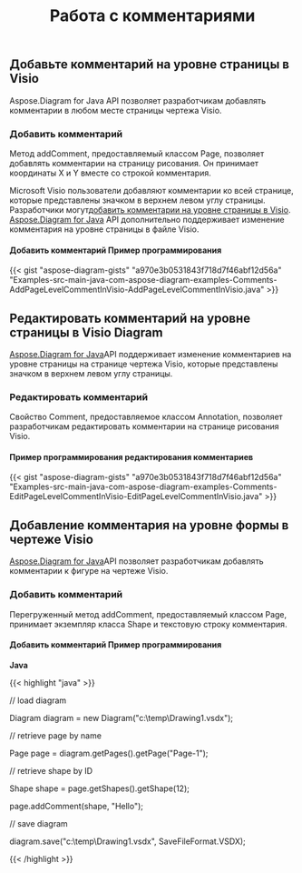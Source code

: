 ﻿---
title: Работа с комментариями
type: docs
weight: 210
url: /ru/java/working-with-comments/
---
## **Добавьте комментарий на уровне страницы в Visio**
Aspose.Diagram for Java API позволяет разработчикам добавлять комментарии в любом месте страницы чертежа Visio.
### **Добавить комментарий**
Метод addComment, предоставляемый классом Page, позволяет добавлять комментарии на страницу рисования. Он принимает координаты X и Y вместе со строкой комментария.

 Microsoft Visio пользователи добавляют комментарии ко всей странице, которые представлены значком в верхнем левом углу страницы. Разработчики могут[добавить комментарии на уровне страницы в Visio](). [Aspose.Diagram for Java](https://products.aspose.com/diagram/java/) API дополнительно поддерживает изменение комментария на уровне страницы в файле Visio.
#### **Добавить комментарий Пример программирования**
{{< gist "aspose-diagram-gists" "a970e3b0531843f718d7f46abf12d56a" "Examples-src-main-java-com-aspose-diagram-examples-Comments-AddPageLevelCommentInVisio-AddPageLevelCommentInVisio.java" >}}
## **Редактировать комментарий на уровне страницы в Visio Diagram**
[Aspose.Diagram for Java](https://products.aspose.com/diagram/java/)API поддерживает изменение комментариев на уровне страницы на странице чертежа Visio, которые представлены значком в верхнем левом углу страницы.
### **Редактировать комментарий**
Свойство Comment, предоставляемое классом Annotation, позволяет разработчикам редактировать комментарии на странице рисования Visio.
#### **Пример программирования редактирования комментариев**
{{< gist "aspose-diagram-gists" "a970e3b0531843f718d7f46abf12d56a" "Examples-src-main-java-com-aspose-diagram-examples-Comments-EditPageLevelCommentInVisio-EditPageLevelCommentInVisio.java" >}}
## **Добавление комментария на уровне формы в чертеже Visio**
[Aspose.Diagram for Java](https://products.aspose.com/diagram/java/)API позволяет разработчикам добавлять комментарии к фигуре на чертеже Visio.
### **Добавить комментарий**
Перегруженный метод addComment, предоставляемый классом Page, принимает экземпляр класса Shape и текстовую строку комментария.
#### **Добавить комментарий Пример программирования**
**Java**

{{< highlight "java" >}}

 // load diagram

Diagram diagram = new Diagram("c:\\temp\\Drawing1.vsdx");

// retrieve page by name

Page page = diagram.getPages().getPage("Page-1");

// retrieve shape by ID

Shape shape = page.getShapes().getShape(12);

page.addComment(shape, "Hello");

// save diagram

diagram.save("c:\\temp\\Drawing1.vsdx", SaveFileFormat.VSDX);

{{< /highlight >}}
